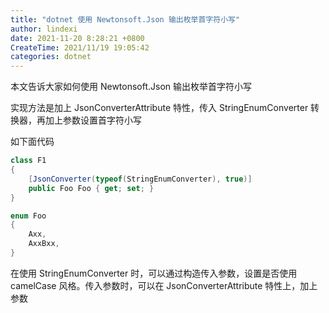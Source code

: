 ```yaml
---
title: "dotnet 使用 Newtonsoft.Json 输出枚举首字符小写"
author: lindexi
date: 2021-11-20 8:28:21 +0800
CreateTime: 2021/11/19 19:05:42
categories: dotnet
---
```


本文告诉大家如何使用 Newtonsoft.Json 输出枚举首字符小写

<!--more-->


<!-- CreateTime:2021/11/19 19:05:42 -->

<!-- 发布 -->
<!-- 博客 -->

实现方法是加上 JsonConverterAttribute 特性，传入 StringEnumConverter 转换器，再加上参数设置首字符小写

如下面代码

```csharp
class F1
{
    [JsonConverter(typeof(StringEnumConverter), true)]
    public Foo Foo { get; set; }
}

enum Foo
{
    Axx,
    AxxBxx,
}
```

在使用 StringEnumConverter 时，可以通过构造传入参数，设置是否使用 camelCase 风格。传入参数时，可以在 JsonConverterAttribute 特性上，加上参数

